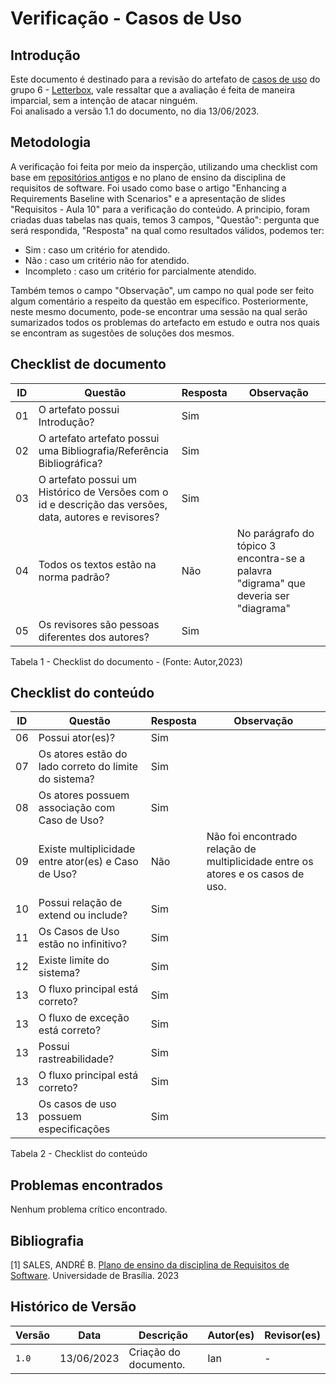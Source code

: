 # Verificação - Casos de Uso

## Introdução
Este documento é destinado para a revisão do artefato de [casos de uso](https://requisitos-de-software.github.io/2023.1-Letterboxd/Modelagem/casoUso/) 
do grupo 6 - [Letterbox](https://github.com/Requisitos-de-Software/2023.1-Letterboxd), vale ressaltar que a avaliação é feita de maneira imparcial,
sem a intenção de atacar ninguém.
<br> Foi analisado a versão 1.1 do documento, no dia 13/06/2023.

## Metodologia

A verificação foi feita por meio da insperção, utilizando uma checklist com base em [repositórios antigos](https://github.com/Requisitos-de-Software)
e no plano de ensino da disciplina de requisitos de software. Foi usado como base o artigo "Enhancing a Requirements Baseline with Scenarios" e a apresentação de slides "Requisitos - Aula 10" para a verificação do conteúdo.
A principio, foram criadas duas tabelas nas quais, temos 3 campos, "Questão": pergunta que será respondida, "Resposta" na qual como resultados válidos, podemos ter: 

- Sim : caso um critério for atendido.
- Não : caso um critério não for atendido.
- Incompleto : caso um critério for parcialmente atendido.

Também temos o campo "Observação", um campo no qual pode ser feito algum comentário a respeito da questão em específico. Posteriormente, neste mesmo documento, pode-se encontrar uma sessão na qual serão sumarizados todos os problemas do artefacto em estudo e outra nos quais se encontram as sugestões de soluções dos mesmos.

## Checklist de documento
|ID|Questão|Resposta|Observação|
|-|-------|--------|----------|
|01|O artefato possui Introdução?                                                                                |    Sim    |          |
|02|O artefato artefato possui uma Bibliografia/Referência Bibliográfica?                                        |    Sim    |          |
|03|O artefato possui um Histórico de Versões com o id e descrição das versões, data, autores e revisores?       |    Sim    |          |
|04|Todos os textos estão na norma padrão?                                                                       |    Não    | No parágrafo do tópico 3 encontra-se a palavra "digrama" que deveria ser "diagrama"         |
|05|Os revisores são pessoas diferentes dos autores?                                                             |    Sim    |          |

Tabela 1 - Checklist do documento - (Fonte: Autor,2023)

## Checklist do conteúdo
|ID|Questão|Resposta|Observação|
|-|-------|--------|----------|
|06| Possui ator(es)?    | Sim | |
|07| Os atores estão do lado correto do limite do sistema? | Sim |  |
|08| Os atores possuem associação com Caso de Uso? | Sim |  |
|09| Existe multiplicidade entre ator(es) e Caso de Uso? | Não | Não foi encontrado relação de multiplicidade entre os atores e os casos de uso. |
|10| Possui relação de extend ou include? | Sim |  |
|11| Os Casos de Uso estão no infinitivo? | Sim |  |
|12| Existe limite do sistema? | Sim |  |
|13| O fluxo principal está correto? | Sim |  |
|13| O fluxo de exceção está correto? | Sim |  |
|13| Possui rastreabilidade? | Sim |  |
|13| O fluxo principal está correto? | Sim |  |
|13| Os casos de uso possuem especificações | Sim |  |


Tabela 2 - Checklist do conteúdo

## Problemas encontrados
Nenhum problema crítico encontrado.


## Bibliografia
[1] SALES, ANDRÉ B. [Plano de ensino da disciplina de Requisitos de Software](https://aprender3.unb.br/pluginfile.php/2523005/mod_resource/content/28/Plano_de_Ensino%20RE%20202301%20Turma%202.pdf). Universidade de Brasília. 2023


## Histórico de Versão

| Versão | Data          | Descrição                          | Autor(es)     |  Revisor(es)       |
| ------ | ------------- | ---------------------------------- | ------------- | ------------------ |
| `1.0`  | 13/06/2023    | Criação do documento.              |  Ian         | - |
